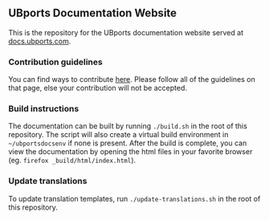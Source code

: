 ## UBports Documentation Website

This is the repository for the UBports documentation website served at [docs.ubports.com](https://docs.ubports.com).

### Contribution guidelines

You can find ways to contribute [here](https://docs.ubports.com/en/latest/contribute/documentation.html). Please follow all of the guidelines on that page, else your contribution will not be accepted.

### Build instructions

The documentation can be built by running `./build.sh` in the root of this repository. The script will also create a virtual build environment in `~/ubportsdocsenv` if none is present. After the build is complete, you can view the documentation by opening the html files in your favorite browser (eg. `firefox _build/html/index.html`).

### Update translations

To update translation templates, run `./update-translations.sh` in the root of this repository.
